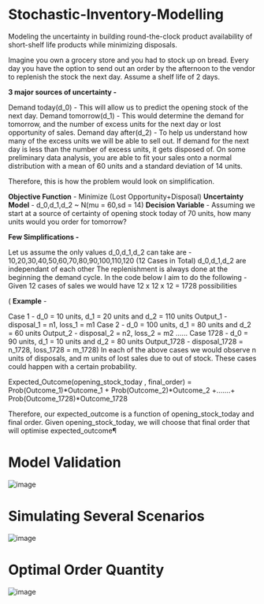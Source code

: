 # Stochastic-Inventory-Modelling
Modeling the uncertainty in building round-the-clock product availability of short-shelf life products while minimizing disposals.

Imagine you own a grocery store and you had to stock up on bread. Every day you have the option to send out an order by the afternoon to the vendor to replenish the stock the next day. Assume a shelf life of 2 days.

**3 major sources of uncertainty -**

Demand today(d_0) - This will allow us to predict the opening stock of the next day.
Demand tomorrow(d_1) - This would determine the demand for tomorrow, and the number of excess units for the next day or lost opportunity of sales.
Demand day after(d_2) - To help us understand how many of the excess units we will be able to sell out. If demand for the next day is less than the number of excess units, it gets disposed of.
On some preliminary data analysis, you are able to fit your sales onto a normal distribution with a mean of 60 units and a standard deviation of 14 units.

Therefore, this is how the problem would look on simplification.

**Objective Function** - Minimize (Lost Opportunity+Disposal)
**Uncertainty Model** - d_0,d_1,d_2 ~ N(mu = 60,sd = 14)
**Decision Variable** - Assuming we start at a source of certainty of opening stock today of 70 units, how many units would you order for tomorrow?

**Few Simplifications -**

Let us assume the only values d_0,d_1,d_2 can take are - 10,20,30,40,50,60,70,80,90,100,110,120 (12 Cases in Total)
d_0,d_1,d_2 are independant of each other
The replenishment is always done at the beginning the demand cycle.
In the code below I aim to do the following - Given 12 cases of sales we would have 12 x 12 x 12 = 1728 possibilities

( **Example** -

Case 1 - d_0 = 10 units, d_1 = 20 units and d_2 = 110 units Output_1 - disposal_1 = n1, loss_1 = m1
Case 2 - d_0 = 100 units, d_1 = 80 units and d_2 = 60 units Output_2 - disposal_2 = n2, loss_2 = m2
......
Case 1728 - d_0 = 90 units, d_1 = 10 units and d_2 = 80 units Output_1728 - disposal_1728 = n_1728, loss_1728 = m_1728)
In each of the above cases we would observe n units of disposals, and m units of lost sales due to out of stock. These cases could happen with a certain probability.

Expected_Outcome(opening_stock_today , final_order)
= Prob(Outcome_1)*Outcome_1 + Prob(Outcome_2)*Outcome_2 +.......+ Prob(Outcome_1728)*Outcome_1728

Therefore, our expected_outcome is a function of opening_stock_today and final order. Given opening_stock_today, we will choose that final order that will optimise expected_outcome¶

# Model Validation 
![image](https://github.com/adelsakkir/Stochastic-Inventory-Modelling/assets/63802234/e12ed854-c789-4493-8edf-3f0a87a6e50b)

# Simulating Several Scenarios
![image](https://github.com/adelsakkir/Stochastic-Inventory-Modelling/assets/63802234/cfc1a76f-1ba0-4b07-8d03-f6a3401c6e9c)

# Optimal Order Quantity
![image](https://github.com/adelsakkir/Stochastic-Inventory-Modelling/assets/63802234/3bb6af79-fe2b-4a5e-bf15-b97c2cb1a1e4)


